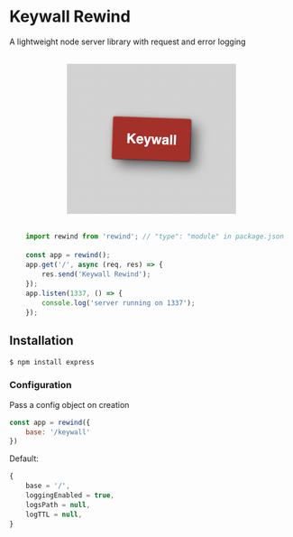 # Keywall Rewind

A lightweight node server library with request and error logging

<br />
<div style="display:flex;justify-content:center;">
    <img src="https://github.com/LowLifeArcade/keywall/blob/main/keywall-logo.png?raw=true" alt="drawing" width="300"/>
</div>
<br />

```js
    import rewind from 'rewind'; // "type": "module" in package.json

    const app = rewind();
    app.get('/', async (req, res) => {
        res.send('Keywall Rewind');
    });
    app.listen(1337, () => {
        console.log('server running on 1337');
    });
```

## Installation

```console
$ npm install express
```

### Configuration

Pass a config object on creation

```js
const app = rewind({
    base: '/keywall'
})
```

Default:
```js
{ 
    base = '/', 
    loggingEnabled = true,
    logsPath = null,
    logTTL = null,
}
```
